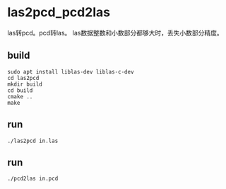 # las2pcd_pcd2las
las转pcd。pcd转las。  las数据整数和小数部分都够大时，丢失小数部分精度。
## build
```
sudo apt install liblas-dev liblas-c-dev
cd las2pcd
mkdir build
cd build
cmake ..
make
```
## run
```
./las2pcd in.las  
```
## run
```
./pcd2las in.pcd 
```